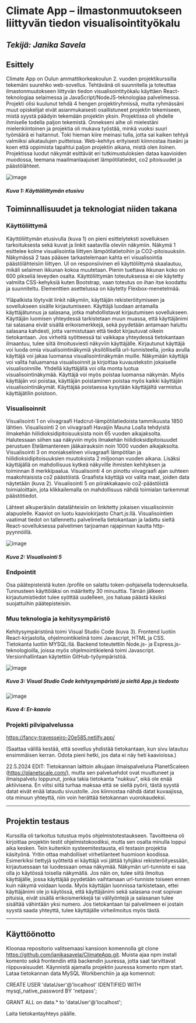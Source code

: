 # Climate App – ilmastonmuutokseen liittyvän tiedon visualisointityökalu

## _Tekijä: Janika Savela_

## Esittely

Climate App on Oulun ammattikorkeakoulun 2. vuoden projektikurssilla tekemäni suurehko web-sovellus. Tehtävänä oli suunnitella ja toteuttaa ilmastonmuutokseen liittyvän tiedon visualisointityökalu käyttäen React-teknologiaa selaimessa ja JavaScript/NodeJS-teknologiaa palvelimessa. Projekti olisi kuulunut tehdä 4 hengen projektiryhmissä, mutta ryhmässäni muut opiskelijat eivät asianmukaisesti osallistuneet projektin tekemiseen, mistä syystä päädyin tekemään projektin yksin. Projektissa oli yhdelle ihmiselle todella paljon tekemistä. Onnekseni aihe oli mielestäni mielenkiintoinen ja projektia oli mukava työstää, minkä vuoksi suuri työmäärä ei haitannut. Toki hieman kiire meinasi tulla, jotta sai kaiken tehtyä valmiiksi aikataulujen puitteissa. Web-kehitys erityisesti kiinnostaa itseäni ja koen että oppimista tapahtui paljon projektin aikana, mistä olen iloinen. Projektissa luodut näkymät esittävät eri tutkimustuloksien dataa kaavioiden muodossa, teemana maailmanlaajuiset lämpötilatiedot, co2 pitoisuudet ja päästölähteet.

![image](https://user-images.githubusercontent.com/115933418/234164279-8d0c78f3-4a5d-4f1b-982d-a2a94ccf0770.png)
##### Kuva 1: Käyttöliittymän etusivu


## Toiminnallisuudet ja teknologiat niiden takana

### Käyttöliittymä

Käyttöliittymän etusivulla (kuva 1) on pieni esittelyteksti sovelluksen tarkoituksesta sekä kuvat ja linkit saatavilla oleviin näkymiin. Näkymä 1 esittelee kolme visualisointia liittyen lämpötilatietoihin ja CO2-pitoisuuksiin. Näkymässä 2 taas pääsee tarkastelemaan kahta eri visualisointia päästölähteisiin liittyen. UI on responsiivinen eli käyttöliittymä skaalautuu, mikäli selaimen ikkunan kokoa muutetaan. Pienin tuettava ikkunan koko on 600 pikseliä leveyden osalta. Käyttöliittymän toteutuksessa ei ole käytetty valmiita CSS-kehyksiä kuten Bootstrap, vaan toteutus on ihan itse koodattu ja suunniteltu. Elementtien asettelussa on käytetty Flexbox-menetelmää.

Yläpalkista löytyvät linkit näkymiin, käyttäjän rekisteröitymiseen ja sovellukseen sisälle kirjautumiseen. Käyttäjä luodaan antamalla käyttäjätunnus ja salasana, jotka mahdollistavat kirjautumisen sovellukseen. Käyttäjän luomisen yhteydessä tarkistetaan muun muassa, että käyttäjänimi tai salasana eivät sisällä erikoismerkkejä, sekä pyydetään antamaan haluttu salasana kahdesti, jotta varmistutaan että tiedot kirjautuvat oikein tietokantaan. Jos virheitä syötteessä tai vaikkapa yhteydessä tietokantaan ilmaantuu, tulee siitä ilmoitusviesti näkyviin käyttäjälle. Kirjautunut käyttäjä voi luoda omia visualisointinäkymiä yksilöllisellä url-tunnisteella, jonka avulla käyttäjä voi jakaa luomansa visualisointinäkymän muille. Näkymään käyttäjä voi valita haluamansa visualisoinnit ja kirjoittaa kuvaustekstin jokaiselle visualisoinnille. Yhdellä käyttäjällä voi olla monta luotua visualisointinäkymää. Käyttäjä voi myös poistaa luomansa näkymän. Myös käyttäjän voi poistaa, käyttäjän poistaminen poistaa myös kaikki käyttäjän visualisointinäkymät. Käyttäjää poistaessa kysytään käyttäjältä varmistus käyttäjätilin poistoon.

### Visualisoinnit

Visualisointi 1 on viivagraafi Hadcrut-lämpötilatiedoista tammikuusta 1850 lähtien. Visualisointi 2 on viivagraafi Havaijin Mauna Loalla tehdyistä ilmakehän hiilidioksidipitoisuuksista noin 65 vuoden aikajaksolta. Halutessaan siihen saa näkyviin myös ilmakehän hiilidioksidipitoisuudet perustuen Etelämantereen jääkairauksiin noin 1000 vuoden aikajaksolta. Visualisointi 3 on moniakselinen viivagraafi lämpötilan ja hiilidioksidipitoisuuksien muutoksista 2 miljoonan vuoden aikana. Lisäksi käyttäjällä on mahdollisuus kytkeä näkyville ihmisten kehityksen ja toiminnan 8 merkkipaalua. Visualisointi 4 on pinottu viivagraafi ajan suhteen maakohtaisista co2 päästöistä. Graafista käyttäjä voi valita maat, joiden data näytetään (kuva 2). Visualisointi 5 on piirakkakaavio co2-päästöistä toimialoittain, jota klikkailemalla on mahdollisuus nähdä toimialan tarkemmat päästötiedot.

Lähteet alkuperäisiin datalähteisiin on linkitetty jokaisen visualisoinnin alapuolelle. Kaaviot on luotu kaaviokirjasto Chart.js:llä. Visualisointien vaatimat tiedot on tallennettu palvelimella tietokantaan ja ladattu sieltä React-sovelluksessa palvelimen tarjoaman rajapinnan kautta http-pyynnöillä.

![image](https://user-images.githubusercontent.com/115933418/234164324-73e7b273-55dc-45a3-8532-d469418f1e69.png)
##### Kuva 2: Visualisointi 5


### Endpointit

Osa päätepisteistä kuten /profile on salattu token-pohjaisella todennuksella. Tunnusteen käyttöiäksi on määritetty 30 minuuttia. Tämän jälkeen kirjautumistiedot tulee syöttää uudelleen, jos haluaa päästä käsiksi suojattuihin päätepisteisiin.

### Muu teknologia ja kehitysympäristö

Kehitysympäristönä toimi Visual Studio Code (kuva 3). Frontend luotiin React-kirjastolla, ohjelmointikielinä toimi Javascript, HTML ja CSS. Tietokanta luotiin MYSQL:llä. Backend toteutettiin Node.js- ja Express.js- teknologioilla, joissa myös ohjelmointikielenä toimi Javascript. Versionhallintaan käytettiin GitHub-työympäristöä.

![image](https://user-images.githubusercontent.com/115933418/234164359-4ae06bd7-2922-43f9-9546-0388e0c18a84.png)
##### Kuva 3: Visual Studio Code kehitysympäristö ja sieltä App.js tiedosto

![image](https://github.com/janikasavela/ClimateApp/assets/115933418/b9889a51-7879-4cb7-b7df-fe2289eaa3dd)
##### Kuva 4: Er-kaavio

### Projekti pilvipalvelussa

https://fancy-travesseiro-20e585.netlify.app/

(Saattaa välillä kestää, että sovellus yhdistää tietokantaan, kun sivu latautuu ensimmäisen kerran. Odota pieni hetki, jos data ei näy heti kaavioissa.)

22.5.2024 EDIT: Tietokannan laittoin alkujaan ilmaispalveluna PlanetScaleen (https://planetscale.com/), mutta sen palveluehdot ovat muuttuneet ja ilmaispalvelu loppunut, jonka takia tietokanta "nukkuu", eikä ole enää aktiivisena. En viitsi siitä turhaa maksaa että se siellä pyörii, tästä syystä datat eivät enää lataudu sivustolle. Jos kiinnostaa nähdä datat kuvaajissa, ota minuun yhteyttä, niin voin herättää tietokannan vuorokaudeksi. 

---

## Projektin testaus

Kurssilla oli tarkoitus tutustua myös ohjelmistotestaukseen. Tavoitteena oli kirjoittaa projektin testit ohjelmistokoodiksi, mutta sen osalta minulla loppui aika kesken. Tein kuitenkin systeemitestausta, eli testasin projektia käsityönä. Yritin ottaa mahdolliset virhetilanteet huomioon koodissa. Esimerkiksi tiettyjä syötteitä ei käyttäjä voi jättää tyhjäksi rekisteröityessään, kirjautuessaan tai luodessaan omaa näkymää. Näkymän url-tunniste ei saa olla jo käytössä toisella näkymällä. Jos näin on, tulee siitä ilmoitus käyttäjälle, jossa käyttäjää pyydetään vaihtamaan url-tunniste toiseen ennen kuin näkymä voidaan luoda. Myös käyttäjän luonnissa tarkistetaan, ettei käyttäjänimi ole jo käytössä, että käyttäjänimi sekä salasana ovat sopivan pituisia, eivät sisällä erikoismerkkejä tai välilyöntejä ja salasanan tulee sisältää vähintään yksi numero. Jos tietokantaan tai palvelimeen ei jostain syystä saada yhteyttä, tulee käyttäjälle virheilmoitus myös tästä. 

---

## Käyttöönotto

Kloonaa repositorio valitsemaasi kansioon komennolla git clone https://github.com/janikasavela/ClimateApp.git. Muista ajaa npm install komento sekä frontendin että backendin juuressa, jotta saat tarvittavat riippuvaisuudet. Käynnistä ajamalla projektin juuressa komento npm start. Lataa tietokannan data MySQL Workbenchiin ja aja komennot:

CREATE USER 'dataUser'@'localhost' IDENTIFIED WITH mysql_native_password BY 'netpass'; 

GRANT ALL on data.* to 'dataUser'@'localhost';

Laita tietokantayhteys päälle.
